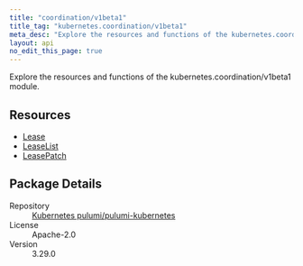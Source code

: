 ```yaml
---
title: "coordination/v1beta1"
title_tag: "kubernetes.coordination/v1beta1"
meta_desc: "Explore the resources and functions of the kubernetes.coordination/v1beta1 module."
layout: api
no_edit_this_page: true
---
```


<!-- WARNING: this file was generated by Pulumi Docs Generator. -->
<!-- Do not edit by hand unless you're certain you know what you are doing! -->

Explore the resources and functions of the kubernetes.coordination/v1beta1 module.

<h2 id="resources">Resources</h2>
<ul class="api">
    <li><a href="lease/" title="Lease"><span class="api-symbol api-symbol--resource"></span>Lease</a></li>
    <li><a href="leaselist/" title="LeaseList"><span class="api-symbol api-symbol--resource"></span>LeaseList</a></li>
    <li><a href="leasepatch/" title="LeasePatch"><span class="api-symbol api-symbol--resource"></span>LeasePatch</a></li>
</ul>

<h2 id="package-details">Package Details</h2>
<dl class="package-details">
	<dt>Repository</dt>
	<dd><a href="https://github.com/pulumi/pulumi-kubernetes">Kubernetes pulumi/pulumi-kubernetes</a></dd>
	<dt>License</dt>
	<dd>Apache-2.0</dd>
	<dt>Version</dt>
	<dd>3.29.0</dd>
</dl>

